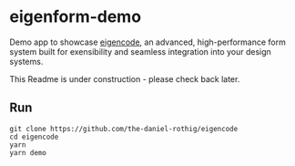 # eigenform-demo

Demo app to showcase [eigencode](../eigencode), an advanced, high-performance form system built for exensibility and seamless integration into your design systems.

This Readme is under construction - please check back later.

## Run

```
git clone https://github.com/the-daniel-rothig/eigencode
cd eigencode
yarn
yarn demo
```